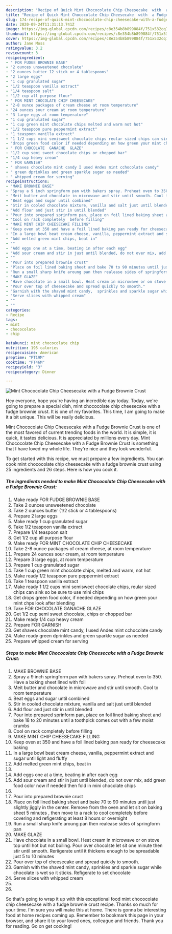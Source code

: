 ```yaml
---
description: "Recipe of Quick Mint Chococolate Chip Cheesecake  with  a Fudge Brownie Crust"
title: "Recipe of Quick Mint Chococolate Chip Cheesecake  with  a Fudge Brownie Crust"
slug: 174-recipe-of-quick-mint-chococolate-chip-cheesecake-with-a-fudge-brownie-crust
date: 2020-09-24T11:31:13.741Z
image: https://img-global.cpcdn.com/recipes/c8e354b8b899884f/751x532cq70/mint-chococolate-chip-cheesecake-with-a-fudge-brownie-crust-recipe-main-photo.jpg
thumbnail: https://img-global.cpcdn.com/recipes/c8e354b8b899884f/751x532cq70/mint-chococolate-chip-cheesecake-with-a-fudge-brownie-crust-recipe-main-photo.jpg
cover: https://img-global.cpcdn.com/recipes/c8e354b8b899884f/751x532cq70/mint-chococolate-chip-cheesecake-with-a-fudge-brownie-crust-recipe-main-photo.jpg
author: Jane Moss
ratingvalue: 3.2
reviewcount: 3
recipeingredient:
- " FOR FUDGE BROWNIE BASE"
- "2 ounces unsweetened chocolate"
- "2 ounces butter 12 stick or 4 tablespoons"
- "2 large eggs"
- "1 cup granulated sugar"
- "1/2 teaspoon vanilla extract"
- "1/4 teaspoon salt"
- "1/2 cup all purpose flour"
- " FOR MINT CHOCOLATE CHIP CHEESECAKE"
- "2-8 ounce packages of cream cheese at room temperature"
- "24 ounces sour cream at room temperature"
- "3 large eggs at room temperature"
- "1 cup granulated sugar"
- "1 cup green mint chocolate chips melted and warm not hot"
- "1/2 teaspoon pure peppermint extract"
- "1 teaspoon vanilla extract"
- "1 1/2 cups mini semisweet chocolate chips reular sized chips can sink so be sure to use mini chips"
- "drops green food color if needed depending on how green your mint chps look after blending"
- " FOR CHOCOLATE  GANACHE  GLAZE"
- "1/2 cup semi sweet chocolate chips or chopped bar"
- "1/4 cup heavy cream"
- " FOR GARNISH"
- " shaves chocolate mint candy I used Andes mint cchocolate candy"
- " green dprinkles and green sparkle sugar as needed"
- " whipped cream for serving"
recipeinstructions:
- "MAKE BROWNIE BASE"
- "Spray a 9 inch springform pan with bakers spray. Preheat oven to 350. Have a baking sheet lined with foil"
- "Meit butter and chocolate in microwave and stir until smooth. Cool to room temperature"
- "Beat eggs and sugar until combined"
- "Stir in cooled chocolate mixture, vanilla and salt just until blended"
- "Add flour and just stir in until blended"
- "Pour into prepared sprinform pan, place on foil lined baking sheet and bake 18 to 20 minutes until a toothpick comes out with a few moist crumbs"
- "Cool on rack completely  before filling"
- "MAKE MINT CHIP CHEESECAKE FILLING"
- "Keep oven at 350 and have a foil lined baking pan ready for cheesecake baking"
- "In a large bowl beat cream cheese, vanilla, peppermint extract and sugar until light and fluffy"
- "Add melted green mint chips, beat in"
- ""
- "Add eggs one at a time, beating in after each egg"
- "Add sour cream and stir in just until blended, do not over mix, add green food color now if needed then fold in mini chocolate chips"
- ""
- "Pour into prepared brownie crust"
- "Place on foil lined baking sheet and bake 70 to 90 minutes until just slightly jiggly in the center. Remove from the oven and let sit on baking sheet 5 minutes , then move to a rack to cool completely  before covering and refigerating at least 8 hours or overnight"
- "Run a small sharp knife aroung pan then realease sides of springform pan"
- "MAKE GLAZE"
- "Have chocolate in a small bowl. Heat cream in microwave or on stove top until hot but not boiling. Pour over chocolste let sit one minute then stir until smooth. Reriigerate until it thickens enough to be spreadable just 5 to 10 minutes"
- "Pour over top of cheesecake and spread quickly to smooth."
- "Garnish with the shaved mint candy,  sprinkles and sparkle sugar while chocolate is wet so it sticks. Refigerate to set chocolate"
- "Serve slices with whipped cream"
- ""
- ""
categories:
- Recipe
tags:
- mint
- chococolate
- chip

katakunci: mint chococolate chip 
nutrition: 195 calories
recipecuisine: American
preptime: "PT19M"
cooktime: "PT46M"
recipeyield: "3"
recipecategory: Dinner

---
```



![Mint Chococolate Chip Cheesecake  with  a Fudge Brownie Crust](https://img-global.cpcdn.com/recipes/c8e354b8b899884f/751x532cq70/mint-chococolate-chip-cheesecake-with-a-fudge-brownie-crust-recipe-main-photo.jpg)

Hey everyone, hope you're having an incredible day today. Today, we're going to prepare a special dish, mint chococolate chip cheesecake  with  a fudge brownie crust. It is one of my favorites. This time, I am going to make it a bit unique. This will be really delicious.

Mint Chococolate Chip Cheesecake  with  a Fudge Brownie Crust is one of the most favored of current trending foods in the world. It is simple, it is quick, it tastes delicious. It is appreciated by millions every day. Mint Chococolate Chip Cheesecake  with  a Fudge Brownie Crust is something that I have loved my whole life. They're nice and they look wonderful.




To get started with this recipe, we must prepare a few ingredients. You can cook mint chococolate chip cheesecake  with  a fudge brownie crust using 25 ingredients and 26 steps. Here is how you cook it.

<!--inarticleads1-->

##### The ingredients needed to make Mint Chococolate Chip Cheesecake  with  a Fudge Brownie Crust:

1. Make ready  FOR FUDGE BROWNIE BASE
1. Take 2 ounces unsweetened chocolate
1. Take 2 ounces butter (1/2 stick or 4 tablespoons)
1. Prepare 2 large eggs
1. Make ready 1 cup granulated sugar
1. Take 1/2 teaspoon vanilla extract
1. Prepare 1/4 teaspoon salt
1. Get 1/2 cup all purpose flour
1. Make ready  FOR MINT CHOCOLATE CHIP CHEESECAKE
1. Take 2-8 ounce packages of cream cheese, at room temperature
1. Prepare 24 ounces sour cream, at room temperature
1. Prepare 3 large eggs, at room temperature
1. Prepare 1 cup granulated sugar
1. Take 1 cup green mint chocolate chips, melted and warm, not hot
1. Make ready 1/2 teaspoon pure peppermint extract
1. Take 1 teaspoon vanilla extract
1. Make ready 1 1/2 cups mini semisweet chocolate chips, reular sized chips can sink so be sure to use mini chips
1. Get drops green food color, if needed depending on how green your mint chps look after blending
1. Take  FOR CHOCOLATE  GANACHE  GLAZE
1. Get 1/2 cup semi sweet chocolate, chips or chopped bar
1. Make ready 1/4 cup heavy cream
1. Prepare  FOR GARNISH
1. Get  shaves chocolate mint candy, I used Andes mint cchocolate candy
1. Make ready  green dprinkles and green sparkle sugar as needed
1. Prepare  whipped cream for serving




<!--inarticleads2-->

##### Steps to make Mint Chococolate Chip Cheesecake  with  a Fudge Brownie Crust:

1. MAKE BROWNIE BASE
1. Spray a 9 inch springform pan with bakers spray. Preheat oven to 350. Have a baking sheet lined with foil
1. Meit butter and chocolate in microwave and stir until smooth. Cool to room temperature
1. Beat eggs and sugar until combined
1. Stir in cooled chocolate mixture, vanilla and salt just until blended
1. Add flour and just stir in until blended
1. Pour into prepared sprinform pan, place on foil lined baking sheet and bake 18 to 20 minutes until a toothpick comes out with a few moist crumbs
1. Cool on rack completely  before filling
1. MAKE MINT CHIP CHEESECAKE FILLING
1. Keep oven at 350 and have a foil lined baking pan ready for cheesecake baking
1. In a large bowl beat cream cheese, vanilla, peppermint extract and sugar until light and fluffy
1. Add melted green mint chips, beat in
1. 
1. Add eggs one at a time, beating in after each egg
1. Add sour cream and stir in just until blended, do not over mix, add green food color now if needed then fold in mini chocolate chips
1. 
1. Pour into prepared brownie crust
1. Place on foil lined baking sheet and bake 70 to 90 minutes until just slightly jiggly in the center. Remove from the oven and let sit on baking sheet 5 minutes , then move to a rack to cool completely  before covering and refigerating at least 8 hours or overnight
1. Run a small sharp knife aroung pan then realease sides of springform pan
1. MAKE GLAZE
1. Have chocolate in a small bowl. Heat cream in microwave or on stove top until hot but not boiling. Pour over chocolste let sit one minute then stir until smooth. Reriigerate until it thickens enough to be spreadable just 5 to 10 minutes
1. Pour over top of cheesecake and spread quickly to smooth.
1. Garnish with the shaved mint candy,  sprinkles and sparkle sugar while chocolate is wet so it sticks. Refigerate to set chocolate
1. Serve slices with whipped cream
1. 
1. 




So that's going to wrap it up with this exceptional food mint chococolate chip cheesecake  with  a fudge brownie crust recipe. Thanks so much for your time. I'm sure you will make this at home. There is gonna be interesting food at home recipes coming up. Remember to bookmark this page in your browser, and share it to your loved ones, colleague and friends. Thank you for reading. Go on get cooking!
